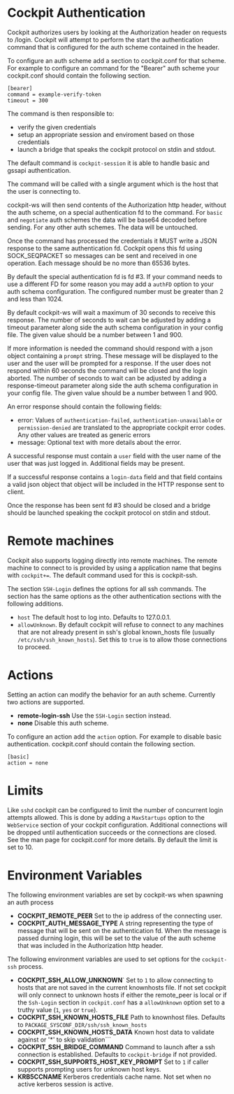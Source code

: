 
Cockpit Authentication
================================

Cockpit authorizes users by looking at the Authorization header on requests
to /login. Cockpit will attempt to perform the start the authentication command that
is configured for the auth scheme contained in the header.

To configure an auth scheme add a section to cockpit.conf for that scheme. For example
to configure an command for the "Bearer" auth scheme your cockpit.conf should contain
the following section.

```
[bearer]
command = example-verify-token
timeout = 300
```

The command is then responsible to:

 * verify the given credentials
 * setup an appropriate session and enviroment based on those credentials
 * launch a bridge that speaks the cockpit protocol on stdin and stdout.

The default command is ```cockpit-session``` it is able to handle basic and gssapi
authentication.

The command will be called with a single argument which is the host that the user
is connecting to.

cockpit-ws will then send contents of the Authorization http header, without the
auth scheme, on a special authentication fd to the command. For ```basic```
and ```negotiate``` auth schemes the data will be base64 decoded before sending. For
any other auth schemes. The data will be untouched.

Once the command has processed the credentials it MUST write a JSON response to the
same authentication fd. Cockpit opens this fd using SOCK_SEQPACKET so messages can be
sent and received in one operation. Each message should be no more than 65536 bytes.

By default the special authentication fd is fd #3. If your command needs to use a
different FD for some reason you may add a ```authFD``` option to your auth schema
configuration. The configured number must be greater than 2 and less than 1024.

By default cockpit-ws will wait a maximum of 30 seconds to receive this response.
The number of seconds to wait can be adjusted by adding a timeout parameter along
side the auth schema configuration in your config file. The given value should be
a number between 1 and 900.

If more information is needed the command should respond with a json object containing
a ```prompt``` string. These message will be displayed to the user and the user will be
prompted for a response. If the user does not respond within 60 seconds the command will be
closed and the login aborted. The number of seconds to wait can be adjusted by adding a
response-timeout parameter along side the auth schema configuration in your config file.
The given value should be a number between 1 and 900.

An error response should contain the following fields:

 * error: Values of ```authentication-failed```, ```authentication-unavailable``` or ```permission-denied``` are translated to the appropriate cockpit error codes. Any other values are treated as generic errors
 * message: Optional text with more details about the error.

A successful response must contain a ```user``` field with the user
name of the user that was just logged in. Additional fields may be present.

If a successful response contains a ```login-data``` field and that field contains a valid
json object that object will be included in the HTTP response sent to client.

Once the response has been sent fd #3 should be closed and a bridge should be launched
speaking the cockpit protocol on stdin and stdout.

# Remote machines

Cockpit also supports logging directly into remote machines. The remote machine to
connect to is provided by using a application name that begins with ```cockpit+=```.
The default command used for this is cockpit-ssh.

The section ```SSH-Login``` defines the options for all ssh commands. The section
has the same options as the other authentication sections with the following additions.

 * ```host``` The default host to log into. Defaults to 127.0.0.1.
 * ```allowUnknown```. By default cockpit will refuse to connect to any machines that
 are not already present in ssh's global known_hosts file (usually ```/etc/ssh/ssh_known_hosts```).
 Set this to ```true``` is to allow those connections to proceed.

# Actions

Setting an action can modify the behavior for an auth scheme. Currently two actions
are supported.

 * **remote-login-ssh** Use the ```SSH-Login``` section instead.
 * **none** Disable this auth scheme.

To configure an action add the ```action``` option. For example to disable basic authentication.
cockpit.conf should contain the following section.

```
[basic]
action = none
```

# Limits

Like ```sshd``` cockpit can be configured to limit the number of concurrent
login attempts allowed. This is done by adding a ```MaxStartups```
option to the ```WebService``` section of your cockpit configuration.
Additional connections will be dropped until authentication succeeds or
the connections are closed. See the man page for cockpit.conf for more
details. By default the limit is set to 10.

Environment Variables
================================

The following environment variables are set by cockpit-ws when spawning an auth process

 * **COCKPIT_REMOTE_PEER** Set to the ip address of the connecting user.
 * **COCKPIT_AUTH_MESSAGE_TYPE** A string representing the type of message that will be sent on the authentication fd. When the message is passed durning login, this will be set to the value of the auth scheme that was included in the Authorization http header.

The following environment variables are used to set options for the ```cockpit-ssh``` process.

 * **COCKPIT_SSH_ALLOW_UNKNOWN**` Set to ```1``` to  allow connecting to hosts that are not saved in the current knownhosts file. If not set cockpit will only connect to unknown hosts if either the remote_peer is local or if the ```Ssh-Login``` section in ```cockpit.conf``` has a ```allowUnknown``` option set to a truthy value (```1```, ```yes``` or ```true```).
 * **COCKPIT_SSH_KNOWN_HOSTS_FILE** Path to knownhost files. Defaults to ```PACKAGE_SYSCONF_DIR/ssh/ssh_known_hosts```
 * **COCKPIT_SSH_KNOWN_HOSTS_DATA** Known host data to validate against or '*' to skip validation```
 * **COCKPIT_SSH_BRIDGE_COMMAND** Command to launch after a ssh connection is established. Defaults to ```cockpit-bridge``` if not provided.
 * **COCKPIT_SSH_SUPPORTS_HOST_KEY_PROMPT** Set to ```1``` if caller supports prompting users for unknown host keys.
 * **KRB5CCNAME** Kerberos credentials cache name. Not set when no active kerberos session is active.

